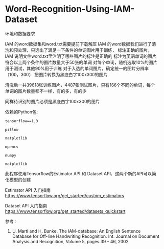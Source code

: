 # Word-Recognition-Using-IAM-Dataset
环境和数据要求

IAM 的word数据集和word.txt需要提前下载解压 IAM 的word数据我们进行了清洗和预处理，只选出了满足一下条件的单词图片用于训练，
标注正确的图片，IAM 说明文件word.txt里注明了哪些图片的标注是正确的
标注为英语单词的图片
符合以上两个条件的图片数量大于50张的单词
对每个单词，随机选取10%的图片用于测试，其他90%用于训练
对于入选的单词图片，确定统一的图片分辨率（100，300）
把图片转换为黑底白字100x300的图片


清洗后一共39618张训练图片，4487张测试图片，只有166个不同的单词，每个单词的图片数量都不一样，有的多，有的少

同样待识别的图片必须是黑底白字100x300的图片

依赖的Python包: 

    tensorflow==1.3
  
    pillow 
  
    matplotlib 
  
    opencv
  
    numpy
  
    matplotlib
  
  
此程序使用Tensorflow的Estimator API 和 Dataset API，这两个新的API可以简化模型的创建

Estimator API 入门指南
https://www.tensorflow.org/get_started/custom_estimators

Dataset API 入门指南
https://www.tensorflow.org/get_started/datasets_quickstart

参考：

1. U. Marti and H. Bunke. The IAM-database: An English Sentence Database for Off-line Handwriting Recognition. Int. Journal on Document Analysis and Recognition, Volume 5, pages 39 - 46, 2002
